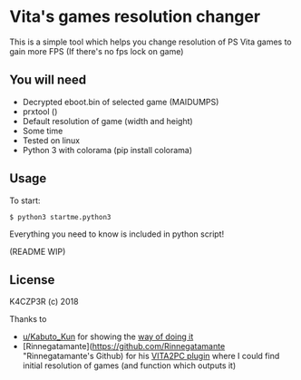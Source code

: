 Vita's games resolution changer
=======
This is a simple tool which helps you change resolution of PS Vita games to gain more FPS (If there's no fps lock on game)

You will need
------------

* Decrypted eboot.bin of selected game (MAIDUMPS)
* prxtool ()
* Default resolution of game (width and height)
* Some time
* Tested on linux
* Python 3 with colorama (pip install colorama)

Usage
------------

To start:

	$ python3 startme.python3
	
Everything you need to know is included in python script!

(README WIP)

License
-------

K4CZP3R (c) 2018

Thanks to

* [u/Kabuto_Kun](https://www.reddit.com/user/Kabuto_Kun "Kabuto_Kun's Reddit account") for showing the [way of doing it](https://www.reddit.com/r/vitahacks/comments/637np7/problematic_psp_game_fixes_force_unleashed/ "Reddit thread with steps to perform")
* [Rinnegatamante](https://github.com/Rinnegatamante "Rinnegatamante's Github) for his [VITA2PC plugin](https://github.com/Rinnegatamante/VITA2PC "Github repo of VITA2PC") where I could find initial resolution of games (and function which outputs it)
